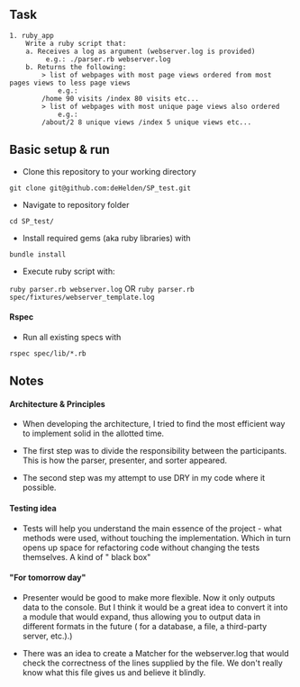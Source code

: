 ## Task

```
1. ruby_app
    Write a ruby script that:
    a. Receives a log as argument (webserver.log is provided) 
         e.g.: ./parser.rb webserver.log
    b. Returns the following:
        > list of webpages with most page views ordered from most pages views to less page views
            e.g.:
        /home 90 visits /index 80 visits etc... 
        > list of webpages with most unique page views also ordered
            e.g.:
        /about/2 8 unique views /index 5 unique views etc...
```


## Basic setup & run
- Clone this repository to your working directory

`git clone git@github.com:deHelden/SP_test.git`

- Navigate to repository folder

`cd SP_test/`

- Install required gems (aka ruby libraries) with 

`bundle install`
  
- Execute ruby script with:

`ruby parser.rb webserver.log`
OR
`ruby parser.rb spec/fixtures/webserver_template.log`

#### Rspec

- Run all existing specs with  

`rspec spec/lib/*.rb`

## Notes

#### Architecture & Principles
 - When developing the architecture, I tried to find the most efficient way
  to implement solid in the allotted time.
 
 - The first step was to divide the responsibility between the participants.
  This is how the parser, presenter, and sorter appeared.
  
 - The second step was my attempt to use DRY in my code where it possible.

#### Testing idea
 - Tests will help you understand the main essence of the project - 
 what methods were used, without touching the implementation.
  Which in turn opens up space for refactoring code without
   changing the tests themselves.
  A kind of " black box"

#### "For tomorrow day"
 - Presenter would be good to make more flexible.
   Now it only outputs data to the console. But I think it would be
    a great idea to convert it into a module that would expand,
     thus allowing you to output data in different formats in the future
      ( for a database, a file, a third-party server, etc.).)
 
 - There was an idea to create a Matcher for the webserver.log that
  would check the correctness of the lines supplied by the file.
   We don't really know what this file gives us and believe it blindly.
